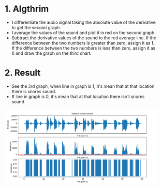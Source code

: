 # 1. Algthrim 
- I differentiate the audio signal taking the absolute value of the derivative to get the second graph.
- I average the values ​​of the sound and plot it in red on the second graph.
- Subtract the derivative values ​​of the sound to the red average line. If the difference between the two numbers is greater than zero, assign it as 1. If the difference between the two numbers is less than zero, assign it as 0 and draw the graph on the third chart.

# 2. Result 
- See the 3rd graph, when line in graph is 1, it's mean that at that location there is snores sound.
- If line in graph is 0, it's mean that at that location there isn't snores sound.

![Image Description](detect_snores.png)